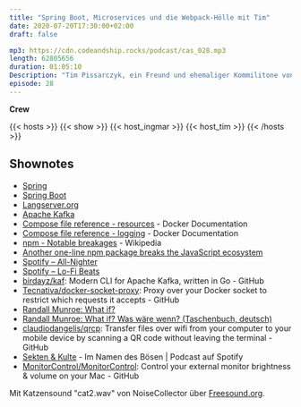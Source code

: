 ```yaml
---
title: "Spring Boot, Microservices und die Webpack-Hölle mit Tim"
date: 2020-07-20T17:30:00+02:00
draft: false

mp3: https://cdn.codeandship.rocks/podcast/cas_028.mp3
length: 62805656
duration: 01:05:10
Description: "Tim Pissarczyk, ein Freund und ehemaliger Kommilitone von Jonathan und Ingmar, springt diese Woche für Jonathan ein und unterhält sich mit Ingmar über Spring Boot, Microservices und ein bisschen Frontendzeugs."
episode: 28
---
```


**Crew**

{{< hosts >}}
    {{< show >}}
    {{< host_ingmar >}}
    {{< host_tim >}}
{{< /hosts >}}

## Shownotes

- [Spring](https://spring.io/)
- [Spring Boot](https://spring.io/projects/spring-boot)
- [Langserver.org](https://langserver.org/)
- [Apache Kafka](https://kafka.apache.org/)
- [Compose file reference - resources](https://docs.docker.com/compose/compose-file/#resources) - Docker Documentation
- [Compose file reference - logging](https://docs.docker.com/compose/compose-file/#logging) - Docker Documentation
- [npm - Notable breakages](https://en.wikipedia.org/wiki/Npm_%28software%29#Notable_breakages) - Wikipedia
- [Another one-line npm package breaks the JavaScript ecosystem](https://www.zdnet.com/article/another-one-line-npm-package-breaks-the-javascript-ecosystem/)
- [Spotify – All-Nighter](https://open.spotify.com/playlist/37i9dQZF1DX692WcMwL2yW)
- [Spotify – Lo-Fi Beats](https://open.spotify.com/playlist/37i9dQZF1DWWQRwui0ExPn)
- [birdayz/kaf](https://github.com/birdayz/kaf): Modern CLI for Apache Kafka, written in Go - GitHub
- [Tecnativa/docker-socket-proxy](https://github.com/Tecnativa/docker-socket-proxy): Proxy over your Docker socket to restrict which requests it accepts - GitHub
- [Randall Munroe: What if?](https://whatif.xkcd.com/book/#thebook)
- [Randall Munroe: What if? Was wäre wenn? (Taschenbuch, deutsch)](https://www.randomhouse.de/Taschenbuch/What-if-Was-waere-wenn/Randall-Munroe/Penguin/e498938.rhd)
- [claudiodangelis/qrcp](https://github.com/claudiodangelis/qrcp): Transfer files over wifi from your computer to your mobile device by scanning a QR code without leaving the terminal - GitHub
- [Sekten & Kulte](https://open.spotify.com/show/6NpRVfb7tv8Opy5Gkg3PP6?si=4snOTbGdRiWcowh4fbekkg) - Im Namen des Bösen | Podcast auf Spotify
- [MonitorControl/MonitorControl](https://github.com/MonitorControl/MonitorControl): Control your external monitor brightness & volume on your Mac - GitHub

Mit Katzensound "cat2.wav" von NoiseCollector über [Freesound.org](https://freesound.org/people/NoiseCollector/sounds/4914/).

